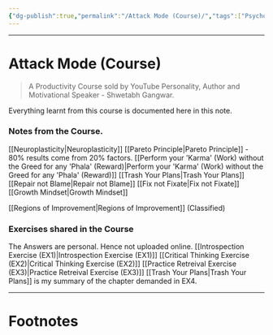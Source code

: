 ```yaml
---
{"dg-publish":true,"permalink":"/Attack Mode (Course)/","tags":["Psychology","Wisdom"]}
---
```



---
# Attack Mode (Course)
> A Productivity Course sold by YouTube Personality, Author and Motivational Speaker - Shwetabh Gangwar.

Everything learnt from this course is documented here in this note.

### Notes from the Course.
[[Neuroplasticity\|Neuroplasticity]] 
[[Pareto Principle\|Pareto Principle]] - 80% results come from 20% factors.
[[Perform your 'Karma' (Work) without the Greed for any 'Phala' (Reward)\|Perform your 'Karma' (Work) without the Greed for any 'Phala' (Reward)]]
[[Trash Your Plans\|Trash Your Plans]]
[[Repair not Blame\|Repair not Blame]]
[[Fix not Fixate\|Fix not Fixate]] 
[[Growth Mindset\|Growth Mindset]]



[[Regions of Improvement\|Regions of Improvement]] (Classified)

### Exercises shared in the Course
The Answers are personal. Hence not uploaded online.
[[Introspection Exercise (EX1)\|Introspection Exercise (EX1)]] 
[[Critical Thinking Exercise (EX2)\|Critical Thinking Exercise (EX2)]] 
[[Practice Retreival Exercise (EX3)\|Practice Retreival Exercise (EX3)]] 
[[Trash Your Plans\|Trash Your Plans]] is my summary of the chapter demanded in EX4.

---
# Footnotes
